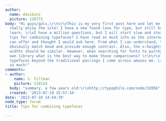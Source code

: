 ```yaml
---
author:
  name: dasikins
  picture: 126772
body: "Hi guys/gals,\r\n\r\nThis is my very first post here and let me just say I
  really enjoy the site! I have a new found love for type, but still have much to
  learn. \r\nI have a million questions, but I will start slow and steady :)\r\n\r\nAny
  tips for combining typefaces? I have read as much info as the internet and books
  can offer and thought I would ask here. From what I can understand, they should
  obviously match mood and provide enough contrast. Also, the x-heights and glyph
  widths should be similar. However, when searching for fonts to purchase or in your
  own library what is the best way to make those comparisons? \r\n\r\nThe art of combining
  typefaces beyond the traditional pairings I come across amazes me. \r\n\r\nThanks
  so much!"
comments:
- author:
    name: J. Tillman
    picture: 118124
  body: "summary, a few years old:\r\nhttp://typophile.com/node/32056"
  created: '2013-07-19 15:57:34'
date: '2013-07-19 14:44:39'
node_type: forum
title: Tips for combining typefaces

---
```

